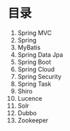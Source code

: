 # 目录
1. Spring MVC
2. Spring
3. MyBatis
4. Spring Data Jpa
5. Spring Boot
6. Spring Cloud
7. Spring Security
8. Spring Task
9. Shiro
10. Lucence
11. Solr
12. Dubbo
13. Zookeeper